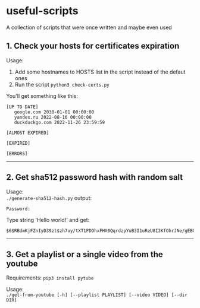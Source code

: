 # useful-scripts
A collection of scripts that were once written and maybe even used


## 1. Check your hosts for certificates expiration
Usage:
1. Add some hostnames to HOSTS list in the script instead of the defaut ones
2. Run the script
`python3 check-certs.py`

You'll get something like this:
```
[UP TO DATE]
   google.com 2030-01-01 00:00:00
   yandex.ru 2022-08-16 00:00:00
   duckduckgo.com 2022-11-26 23:59:59

[ALMOST EXPIRED]

[EXPIRED]

[ERRORS]
```
----

## 2. Get sha512 password hash with random salt
Usage:\
`./generate-sha512-hash.py`
output:
```
Password:
```
Type string 'Hello world!'
and get:
```
$6$RBdmKjFZnIyD39zt$zh7uy/tXT1PDOhxFHX0QqrdzpYuB3I1uReU8I3KfOhrJNe/gEBQNAmOWDZ.kG54yNxaIIbYkY6PiUIGu0Qclf/
```
----

## 3. Get a playlist or a single video from the youtube
Requirements: `pip3 install pytube`

Usage:\
`./get-from-youtube [-h] [--playlist PLAYLIST] [--video VIDEO] [--dir DIR]`
